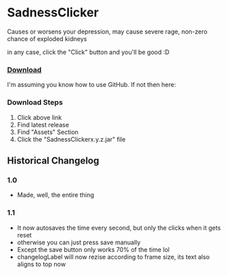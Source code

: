 # SadnessClicker
Causes or worsens your depression, may cause severe rage, non-zero chance of exploded kidneys

in any case, click the "Click" button and you'll be good :D

### [Download](https://github.com/Rex-tc/SadnessClicker/releases/)

I'm assuming you know how to use GitHub. If not then here:

### Download Steps

1. Click above link
2. Find latest release
3. Find "Assets" Section
4. Click the "SadnessClickerx.y.z.jar" file


## Historical Changelog

### 1.0
* Made, well, the entire thing 
### 1.1
* It now autosaves the time every second, but only the clicks when it gets reset
* otherwise you can just press save manually
* Except the save button only works 70% of the time lol
* changelogLabel will now rezise according to frame size, its text also aligns to top now